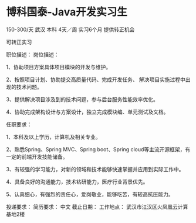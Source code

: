 # 博科国泰-Java开发实习生

150-300/天 武汉 本科 4天／周 实习6个月 提供转正机会

可转正实习

职位描述：
岗位描述：

1、协助项目方案具体项目模块的开发与维护。

2、按照项目计划、协助提交高质量代码、完成开发任务、 解决项目实施过程中出现的技术问题。

3、提供解决项目涉及到的技术问题，参与后台服务性能效率优化。

4、协助完成架构设计与方案设计，独立完成模块编、单元测试及文档。

任职要求：

1、本科及以上学历，计算机及相关专业。

2、熟悉Spring、Spring MVC、Spring boot、Spring cloud等主流开源框架，有一定的前端开发技能储备。

3、有较强的学习能力，对新的领域和技术能够快速掌握并应用到实际工作中。

4、具备良好的沟通能力，技术钻研能力，医疗行业背景优先。

5、认真细心，有强烈的责任心，爱岗敬业，能够吃苦，有较高抗压能力。

投递要求：
简历要求： 中文
截止日期：
工作地点：
武汉市江汉区火凤凰云计算基地2楼